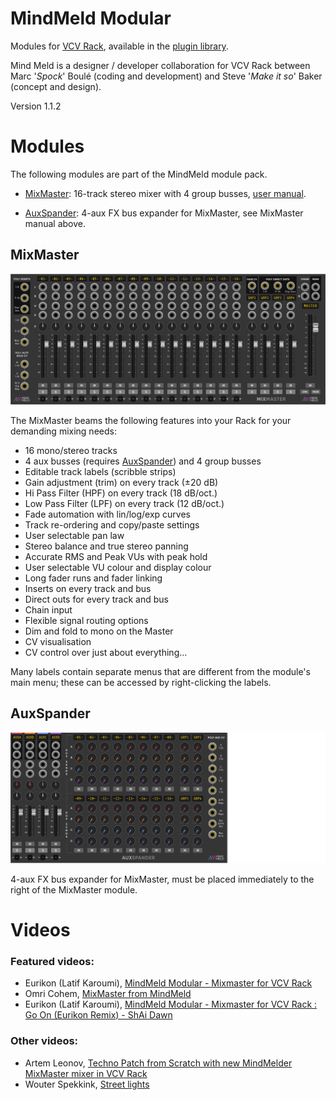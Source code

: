 # MindMeld Modular

Modules for [VCV Rack](https://vcvrack.com), available in the [plugin library](https://vcvrack.com/plugins.html).

Mind Meld is a designer / developer collaboration for VCV Rack between Marc '_Spock_' Boulé (coding and development) and Steve '_Make it so_' Baker (concept and design). 

Version 1.1.2

[//]: # (!!!!!UPDATE VERSION NUMBER IN PLUGIN.JSON ALSO!!!!!   140% Zoom for pngs, all size of MixMaster.png, use transparency)

# Modules <a id="modules"></a>

The following modules are part of the MindMeld module pack.

* [MixMaster](#mixmaster): 16-track stereo mixer with 4 group busses, [user manual](https://github.com/MarcBoule/MindMeldModular/blob/master/doc/MindMeld-MixMaster-Manual-V1_1_2.pdf).

* [AuxSpander](#auxspander): 4-aux FX bus expander for MixMaster, see MixMaster manual above.


## MixMaster <a id="mixmaster"></a>

![IM](res/img/MixMaster.png)

The MixMaster beams the following features into your Rack for your demanding mixing needs:

* 16 mono/stereo tracks
* 4 aux busses (requires [AuxSpander](#auxspander)) and 4 group busses
* Editable track labels (scribble strips)
* Gain adjustment (trim) on every track (±20 dB)
* Hi Pass Filter (HPF) on every track (18 dB/oct.)
* Low Pass Filter (LPF) on every track (12 dB/oct.)
* Fade automation with lin/log/exp curves
* Track re-ordering and copy/paste settings
* User selectable pan law
* Stereo balance and true stereo panning
* Accurate RMS and Peak VUs with peak hold
* User selectable VU colour and display colour
* Long fader runs and fader linking
* Inserts on every track and bus
* Direct outs for every track and bus
* Chain input
* Flexible signal routing options
* Dim and fold to mono on the Master
* CV visualisation
* CV control over just about everything...

Many labels contain separate menus that are different from the module's main menu; these can be accessed by right-clicking the labels.


## AuxSpander <a id="auxspander"></a>

![IM](res/img/Auxspander.png)

4-aux FX bus expander for MixMaster, must be placed immediately to the right of the MixMaster module.


# Videos <a id="auxspander"></a>

### Featured videos:

* Eurikon (Latif Karoumi), [MindMeld Modular - Mixmaster for VCV Rack](https://www.youtube.com/watch?v=8g_BwxgEuSw)
* Omri Cohem, [MixMaster from MindMeld](https://www.youtube.com/watch?v=YcTPaG6N6nI)
* Eurikon (Latif Karoumi), [MindMeld Modular - Mixmaster for VCV Rack : Go On (Eurikon Remix) - ShAi Dawn](https://www.youtube.com/watch?v=U_Wx2Jxx6Yg)

### Other videos:
* Artem Leonov, [Techno Patch from Scratch with new MindMelder MixMaster mixer in VCV Rack](https://www.youtube.com/watch?v=WsjscQvwBVk)
* Wouter Spekkink, [Street lights](https://www.youtube.com/watch?v=QpDp3RGGcBg)